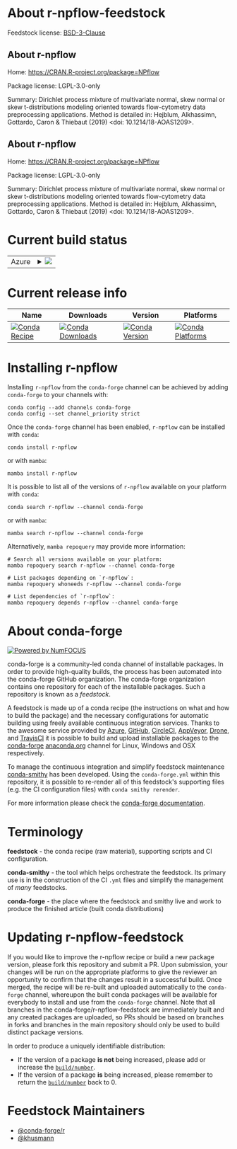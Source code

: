 About r-npflow-feedstock
========================

Feedstock license: [BSD-3-Clause](https://github.com/conda-forge/r-npflow-feedstock/blob/main/LICENSE.txt)


About r-npflow
--------------

Home: https://CRAN.R-project.org/package=NPflow

Package license: LGPL-3.0-only

Summary: Dirichlet process mixture of multivariate normal, skew normal or skew t-distributions modeling oriented towards flow-cytometry data preprocessing applications. Method is detailed in: Hejblum, Alkhassimn, Gottardo, Caron & Thiebaut (2019) <doi: 10.1214/18-AOAS1209>.

About r-npflow
--------------

Home: https://CRAN.R-project.org/package=NPflow

Package license: LGPL-3.0-only

Summary: Dirichlet process mixture of multivariate normal, skew normal or skew t-distributions modeling oriented towards flow-cytometry data preprocessing applications. Method is detailed in: Hejblum, Alkhassimn, Gottardo, Caron & Thiebaut (2019) <doi: 10.1214/18-AOAS1209>.

Current build status
====================


<table>
    
  <tr>
    <td>Azure</td>
    <td>
      <details>
        <summary>
          <a href="https://dev.azure.com/conda-forge/feedstock-builds/_build/latest?definitionId=10262&branchName=main">
            <img src="https://dev.azure.com/conda-forge/feedstock-builds/_apis/build/status/r-npflow-feedstock?branchName=main">
          </a>
        </summary>
        <table>
          <thead><tr><th>Variant</th><th>Status</th></tr></thead>
          <tbody><tr>
              <td>linux_64_r_base4.2</td>
              <td>
                <a href="https://dev.azure.com/conda-forge/feedstock-builds/_build/latest?definitionId=10262&branchName=main">
                  <img src="https://dev.azure.com/conda-forge/feedstock-builds/_apis/build/status/r-npflow-feedstock?branchName=main&jobName=linux&configuration=linux%20linux_64_r_base4.2" alt="variant">
                </a>
              </td>
            </tr><tr>
              <td>linux_64_r_base4.3</td>
              <td>
                <a href="https://dev.azure.com/conda-forge/feedstock-builds/_build/latest?definitionId=10262&branchName=main">
                  <img src="https://dev.azure.com/conda-forge/feedstock-builds/_apis/build/status/r-npflow-feedstock?branchName=main&jobName=linux&configuration=linux%20linux_64_r_base4.3" alt="variant">
                </a>
              </td>
            </tr><tr>
              <td>osx_64_r_base4.2</td>
              <td>
                <a href="https://dev.azure.com/conda-forge/feedstock-builds/_build/latest?definitionId=10262&branchName=main">
                  <img src="https://dev.azure.com/conda-forge/feedstock-builds/_apis/build/status/r-npflow-feedstock?branchName=main&jobName=osx&configuration=osx%20osx_64_r_base4.2" alt="variant">
                </a>
              </td>
            </tr><tr>
              <td>osx_64_r_base4.3</td>
              <td>
                <a href="https://dev.azure.com/conda-forge/feedstock-builds/_build/latest?definitionId=10262&branchName=main">
                  <img src="https://dev.azure.com/conda-forge/feedstock-builds/_apis/build/status/r-npflow-feedstock?branchName=main&jobName=osx&configuration=osx%20osx_64_r_base4.3" alt="variant">
                </a>
              </td>
            </tr><tr>
              <td>win_64</td>
              <td>
                <a href="https://dev.azure.com/conda-forge/feedstock-builds/_build/latest?definitionId=10262&branchName=main">
                  <img src="https://dev.azure.com/conda-forge/feedstock-builds/_apis/build/status/r-npflow-feedstock?branchName=main&jobName=win&configuration=win%20win_64_" alt="variant">
                </a>
              </td>
            </tr>
          </tbody>
        </table>
      </details>
    </td>
  </tr>
</table>

Current release info
====================

| Name | Downloads | Version | Platforms |
| --- | --- | --- | --- |
| [![Conda Recipe](https://img.shields.io/badge/recipe-r--npflow-green.svg)](https://anaconda.org/conda-forge/r-npflow) | [![Conda Downloads](https://img.shields.io/conda/dn/conda-forge/r-npflow.svg)](https://anaconda.org/conda-forge/r-npflow) | [![Conda Version](https://img.shields.io/conda/vn/conda-forge/r-npflow.svg)](https://anaconda.org/conda-forge/r-npflow) | [![Conda Platforms](https://img.shields.io/conda/pn/conda-forge/r-npflow.svg)](https://anaconda.org/conda-forge/r-npflow) |

Installing r-npflow
===================

Installing `r-npflow` from the `conda-forge` channel can be achieved by adding `conda-forge` to your channels with:

```
conda config --add channels conda-forge
conda config --set channel_priority strict
```

Once the `conda-forge` channel has been enabled, `r-npflow` can be installed with `conda`:

```
conda install r-npflow
```

or with `mamba`:

```
mamba install r-npflow
```

It is possible to list all of the versions of `r-npflow` available on your platform with `conda`:

```
conda search r-npflow --channel conda-forge
```

or with `mamba`:

```
mamba search r-npflow --channel conda-forge
```

Alternatively, `mamba repoquery` may provide more information:

```
# Search all versions available on your platform:
mamba repoquery search r-npflow --channel conda-forge

# List packages depending on `r-npflow`:
mamba repoquery whoneeds r-npflow --channel conda-forge

# List dependencies of `r-npflow`:
mamba repoquery depends r-npflow --channel conda-forge
```


About conda-forge
=================

[![Powered by
NumFOCUS](https://img.shields.io/badge/powered%20by-NumFOCUS-orange.svg?style=flat&colorA=E1523D&colorB=007D8A)](https://numfocus.org)

conda-forge is a community-led conda channel of installable packages.
In order to provide high-quality builds, the process has been automated into the
conda-forge GitHub organization. The conda-forge organization contains one repository
for each of the installable packages. Such a repository is known as a *feedstock*.

A feedstock is made up of a conda recipe (the instructions on what and how to build
the package) and the necessary configurations for automatic building using freely
available continuous integration services. Thanks to the awesome service provided by
[Azure](https://azure.microsoft.com/en-us/services/devops/), [GitHub](https://github.com/),
[CircleCI](https://circleci.com/), [AppVeyor](https://www.appveyor.com/),
[Drone](https://cloud.drone.io/welcome), and [TravisCI](https://travis-ci.com/)
it is possible to build and upload installable packages to the
[conda-forge](https://anaconda.org/conda-forge) [anaconda.org](https://anaconda.org/)
channel for Linux, Windows and OSX respectively.

To manage the continuous integration and simplify feedstock maintenance
[conda-smithy](https://github.com/conda-forge/conda-smithy) has been developed.
Using the ``conda-forge.yml`` within this repository, it is possible to re-render all of
this feedstock's supporting files (e.g. the CI configuration files) with ``conda smithy rerender``.

For more information please check the [conda-forge documentation](https://conda-forge.org/docs/).

Terminology
===========

**feedstock** - the conda recipe (raw material), supporting scripts and CI configuration.

**conda-smithy** - the tool which helps orchestrate the feedstock.
                   Its primary use is in the construction of the CI ``.yml`` files
                   and simplify the management of *many* feedstocks.

**conda-forge** - the place where the feedstock and smithy live and work to
                  produce the finished article (built conda distributions)


Updating r-npflow-feedstock
===========================

If you would like to improve the r-npflow recipe or build a new
package version, please fork this repository and submit a PR. Upon submission,
your changes will be run on the appropriate platforms to give the reviewer an
opportunity to confirm that the changes result in a successful build. Once
merged, the recipe will be re-built and uploaded automatically to the
`conda-forge` channel, whereupon the built conda packages will be available for
everybody to install and use from the `conda-forge` channel.
Note that all branches in the conda-forge/r-npflow-feedstock are
immediately built and any created packages are uploaded, so PRs should be based
on branches in forks and branches in the main repository should only be used to
build distinct package versions.

In order to produce a uniquely identifiable distribution:
 * If the version of a package **is not** being increased, please add or increase
   the [``build/number``](https://docs.conda.io/projects/conda-build/en/latest/resources/define-metadata.html#build-number-and-string).
 * If the version of a package **is** being increased, please remember to return
   the [``build/number``](https://docs.conda.io/projects/conda-build/en/latest/resources/define-metadata.html#build-number-and-string)
   back to 0.

Feedstock Maintainers
=====================

* [@conda-forge/r](https://github.com/conda-forge/r/)
* [@khusmann](https://github.com/khusmann/)

